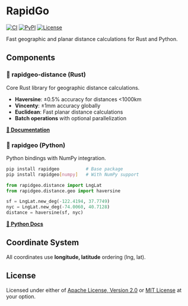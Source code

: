 # RapidGo

[![CI](https://github.com/gaker/rapidgeo/workflows/CI/badge.svg)](https://github.com/gaker/rapidgeo/actions)
[![PyPI](https://img.shields.io/pypi/v/rapidgeo.svg)](https://pypi.org/project/rapidgeo/)
[![License](https://img.shields.io/badge/license-MIT%20OR%20Apache--2.0-blue.svg)](LICENSE)

Fast geographic and planar distance calculations for Rust and Python.

## Components

### 🦀 rapidgeo-distance (Rust)

Core Rust library for geographic distance calculations.

- **Haversine**: ±0.5% accuracy for distances <1000km
- **Vincenty**: ±1mm accuracy globally  
- **Euclidean**: Fast planar distance calculations
- **Batch operations** with optional parallelization

[**📖 Documentation**](https://docs.rs/rapidgeo-distance)

### 🐍 rapidgeo (Python)

Python bindings with NumPy integration.

```bash
pip install rapidgeo          # Base package
pip install rapidgeo[numpy]   # With NumPy support
```

```python
from rapidgeo.distance import LngLat
from rapidgeo.distance.geo import haversine

sf = LngLat.new_deg(-122.4194, 37.7749)
nyc = LngLat.new_deg(-74.0060, 40.7128)
distance = haversine(sf, nyc)
```

[**📖 Python Docs**](https://github.com/gaker/rapidgo/tree/main/rapidgeo-py)


## Coordinate System

All coordinates use **longitude, latitude** ordering (lng, lat).

## License

Licensed under either of [Apache License, Version 2.0](LICENSE-APACHE) or [MIT License](LICENSE-MIT) at your option.